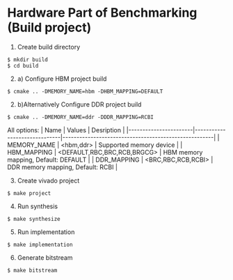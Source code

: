 # Hardware Part of Benchmarking (Build project)


1. Create build directory
```
$ mkdir build
$ cd build
```

2. a) Configure HBM project build
```
$ cmake .. -DMEMORY_NAME=hbm -DHBM_MAPPING=DEFAULT 

```
2. b)Alternatively Configure DDR project build
```
$ cmake .. -DMEMORY_NAME=ddr -DDDR_MAPPING=RCBI 

```

All options:
| Name                  | Values                       | Desription                                           |
|-----------------------|------------------------------|------------------------------------------------------|
| MEMORY_NAME           | <hbm,ddr>                    | Supported memory device                              |
| HBM_MAPPING           | <DEFAULT,RBC,BRC,RCB,BRGCG>  | HBM memory mapping, Default: DEFAULT                 |
| DDR_MAPPING           | <BRC,RBC,RCB,RCBI>           | DDR memory mapping, Default: RCBI                    |


3. Create vivado project
```
$ make project
```

4. Run synthesis
```
$ make synthesize
```

5. Run implementation
```
$ make implementation
```

6. Generate bitstream
```
$ make bitstream
```
